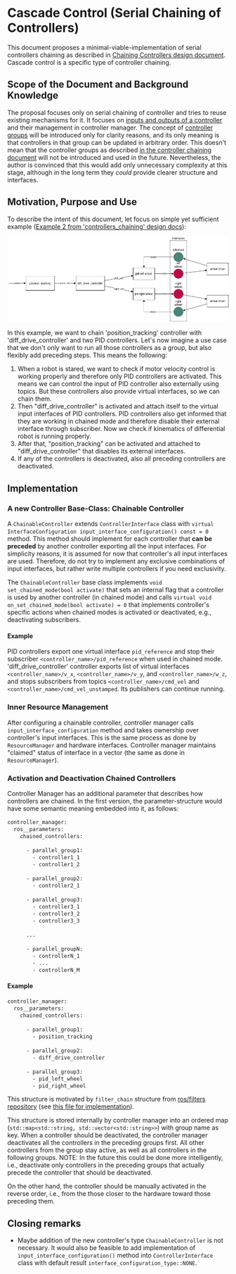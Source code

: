 # Cascade Control (Serial Chaining of Controllers)

This document proposes a minimal-viable-implementation of serial controllers chaining as described in [Chaining Controllers design document](controller_chaining.md).
Cascade control is a specific type of controller chaining.


## Scope of the Document and Background Knowledge

The proposal focuses only on serial chaining of controller and tries to reuse existing mechanisms for it.
It focuses on [inputs and outputs of a controller](controller_chaining.md#input--outputs-of-a-controller) and their management in controller manager.
The concept of [controller groups](controller_chaining.md#controller-group) will be introduced only for clarity reasons, and its only meaning is that controllers in that group can be updated in arbitrary order.
This doesn't mean that the controller groups as described [in the controller chaining document](controller_chaining.md#controller-group) will not be introduced and used in the future.
Nevertheless, the author is convinced that this would add only unnecessary complexity at this stage, although in the long term they *could* provide clearer structure and interfaces.

## Motivation, Purpose and Use

To describe the intent of this document, let focus on simple yet sufficient example ([Example 2 from 'controllers_chaining' design docs](controller_chaining.md#example-2)):

![Example2](images/chaining_example2.png)

In this example, we want to chain 'position_tracking' controller with 'diff_drive_controller' and two PID controllers.
Let's now imagine a use case that we don't only want to run all those controllers as a group, but also flexibly add preceding steps.
This means the following:
  1. When a robot is stared, we want to check if motor velocity control is working properly and therefore only PID controllers are activated.
     This means we can control the input of PID controller also externally using topics.
     But these controllers also provide virtual interfaces, so we can chain them.
  2. Then "diff_drive_controller" is activated and attach itself to the virtual input interfaces of PID controllers.
     PID controllers also get informed that they are working in chained mode and therefore disable their external interface through subscriber.
     Now we check if kinematics of differential robot is running properly.
  3. After that, "position_tracking" can be activated and attached to "diff_drive_controller" that disables its external interfaces.
  4. If any of the controllers is deactivated, also all preceding controllers are deactivated.


## Implementation

### A new Controller Base-Class: Chainable Controller

A `ChainableController` extends `ControllerInterface` class with `virtual InterfaceConfiguration input_interface_configuration() const = 0` method.
This method should implement for each controller that **can be preceded** by another controller exporting all the input interfaces.
For simplicity reasons, it is assumed for now that controller's all input interfaces are used.
Therefore, do not try to implement any exclusive combinations of input interfaces, but rather write multiple controllers if you need exclusivity.

The `ChainableController` base class implements `void set_chained_mode(bool activate)` that sets an internal flag that a controller is used by another controller (in chained mode) and calls `virtual void on_set_chained_mode(bool activate) = 0` that implements controller's specific actions when chained modes is activated or deactivated, e.g., deactivating subscribers.

#### Example

PID controllers export one virtual interface `pid_reference` and stop their subscriber `<controller_name>/pid_reference` when used in chained mode.
'diff_drive_controller' controller exports list of virtual interfaces  `<controller_name>/v_x`, `<controller_name>/v_y`, and `<controller_name>/w_z`, and stops subscribers from topics `<controller_name>/cmd_vel` and `<controller_name>/cmd_vel_unstamped`. Its publishers can continue running.

### Inner Resource Management
After configuring a chainable controller, controller manager calls `input_interface_configuration` method and takes ownership over controller's input interfaces.
This is the same process as done by `ResourceManager` and hardware interfaces.
Controller manager maintains "claimed" status of interface in a vector (the same as done in `ResourceManager`).

### Activation and Deactivation Chained Controllers
Controller Manager has an additional parameter that describes how controllers are chained.
In the first version, the parameter-structure would have some semantic meaning embedded into it, as follows:
```
controller_manager:
  ros__parameters:
    chained_controllers:

      - parallel_group1:
        - controller1_1
        - controller1_2

      - parallel_group2:
        - controller2_1

      - parallel_group3:
        - controller3_1
        - controller3_2
        - controller3_3

      ...

      - parallel_groupN:
        - controllerN_1
        - ...
        - controllerN_M
```

#### Example
```
controller_manager:
  ros__parameters:
    chained_controllers:

      - parallel_group1:
        - position_tracking

      - parallel_group2:
        - diff_drive_controller

      - parallel_group3:
        - pid_left_wheel
        - pid_right_wheel
```


This structure is motivated by `filter_chain` structure from [ros/filters repository](https://github.com/ros/filters/tree/ros2) (see [this file for implementation](https://github.com/ros/filters/blob/ros2/include/filters/filter_chain.hpp)).

This structure is stored internally by controller manager into an ordered map (`std::map<std::string, std::vector<std::string>>`) with group name as key.
When a controller should be deactivated, the controller manager deactivates all the controllers in the preceding groups first.
All other controllers from the group stay active, as well as all controllers in the following groups.
NOTE: In the future this could be done more intelligently, i.e., deactivate only controllers in the preceding groups that actually precede the controller that should be deactivated.

On the other hand, the controller should be manually activated in the reverse order, i.e., from the those closer to the hardware toward those preceding them.


## Closing remarks

- Maybe addition of the new controller's type `ChainableController` is not necessary. It would also be feasible to add implementation of `input_interface_configuration()` method into `ControllerInterface` class with default result `interface_configuration_type::NONE`.
